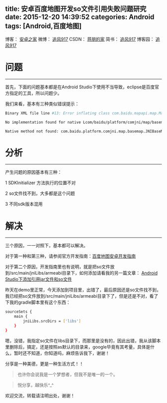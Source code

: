 title: 安卓百度地图开发so文件引用失败问题研究
date: 2015-12-20 14:39:52
categories: Android
tags: [Android,百度地图]
---

博客：	[安卓之家](http://jp1017.gitcafe.io/)
微博：	[追风917](http://weibo.com/1321395433/profile?topnav=1&wvr=6)
CSDN：	[蒋朋的家](http://blog.csdn.net/u010331406)
简书：	[追风917](http://www.jianshu.com/users/8cb49b5ad78b/latest_articles)
博客园：	[追风917](http://www.cnblogs.com/jp1017/)

# 问题
---

首先，下面的问题基本都是在Android Studio下使用不当导致，eclipse是百度官方指定的工具，所以问题少。

我们来看，基本有三种类似错误提示：

<!--more-->

``` bash
Binary XML file line #13: Error inflating class com.baidu.mapapi.map.MapView
```
``` bash
No implementation found for native Lcom/baidu/platform/comjni/map/basemap/JNIBaseMap;.Create()
```

``` bash
Native method not found: com.baidu.platform.comjni.map.basemap.JNIBaseMap.Create:()
```

# 分析
---

产生问题的原因基本有三种：

1 SDKInitializer 方法执行的位置不对  

2 so文件找不到，大多都是这个问题

3 不同sdk版本混用

# 解决
---

三个原因，一一对照下，基本都可以解决。

对于第一种和第三种，请参阅官方开发指南：[百度地图安卓开发指南](http://developer.baidu.com/map/index.php?title=androidsdk/guide/hellobaidumap)

对于第二个原因，开发指南里也有说明，就是把so文件放到/src/main/jniLibs/armeabi目录下，如何添加请看我的另一篇文章：
[Android Studio下添加引用jar文件和so文件](http://jp1017.gitcafe.io/2015/09/28/Android-Studio%E4%B8%8B%E6%B7%BB%E5%8A%A0%E5%BC%95%E7%94%A8jar%E6%96%87%E4%BB%B6%E5%92%8Cso%E6%96%87%E4%BB%B6/)

昨天在demo里正常，今天添加到项目里，出错了，最后原因还是so文件找不到，我已经把so文件放到/src/main/jniLibs/armeabi目录下了，但是还是不对，看了下我的gradle脚本里有这个东西：

``` bash
sourceSets {
    main {
        jniLibs.srcDirs = ['libs']
    }
}
```

嗯，没错，我指定so文件在libs目录下，而那里是没有的，因此出错，我从该脚本里删除后，搞定，还是按照as默认的目录来，google毕竟有其考量，具体是什么，暂时还不知道，你知道吗，麻烦告诉我下，谢谢！

分享是一种美德，更是一种生活方式！！

>也许你会说我是一个梦想者，但我不是唯一的一个。

>悦分享，越快乐^_^

欢迎交流，转载请注明出处，谢谢！